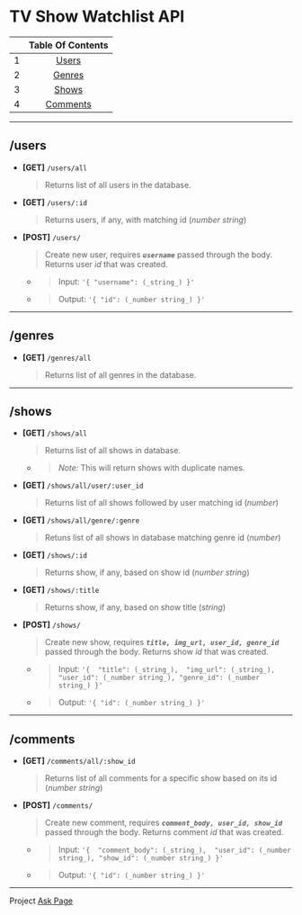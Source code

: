 # TV Show Watchlist API

||Table Of Contents|
|:--|:----:|
|1| [Users](http://temp)|
|2| [Genres](http://temp)|
|3| [Shows](http://temp)|
|4| [Comments](http://temp)|

___
## **/users**
- **[GET]** `/users/all`
    > Returns list of all users in the database.

- **[GET]** `/users/:id`
    > Returns users, if any, with matching id (_number string_)

- **[POST]** `/users/`
    > Create new user, requires **_`username`_** passed through the body. Returns user _id_ that was created.
   -  > Input: `'{ "username": (_string_) }'`
   -  > Output: `'{ "id": (_number string_) }'`
___

## **/genres**
- **[GET]** `/genres/all`
    > Returns list of all genres in the database.
___

## **/shows**
- **[GET]** `/shows/all`
    > Returns list of all shows in database.
    - > _Note:_ This will return shows with duplicate names.
 
- **[GET]** `/shows/all/user/:user_id`
    > Returns list of all shows followed by user matching id (_number_)

- **[GET]** `/shows/all/genre/:genre`
    > Retuns list of all shows in database matching genre id (_number_)

- **[GET]** `/shows/:id`
    > Returns show, if any, based on show id (_number string_)

- **[GET]** `/shows/:title`
    > Returns show, if any, based on show title (_string_)

- **[POST]** `/shows/`
    > Create new show, requires  **_`title, img_url, user_id, genre_id`_** passed through the body. Returns show _id_ that was created.
   -  > Input: `'{ 
    "title": (_string_), 
    "img_url": (_string_), 
    "user_id": (_number string_),
    "genre_id": (_number string_)
     }'`
   -  > Output: `'{ "id": (_number string_) }'`
___
## **/comments**
- **[GET]** `/comments/all/:show_id`
    > Returns list of all comments for a specific show based on its id (_number string_)

- **[POST]** `/comments/`
    > Create new comment, requires  **_`comment_body, user_id, show_id `_** passed through the body. Returns comment _id_ that was created.
   -  > Input: `'{ 
    "comment_body": (_string_), 
    "user_id": (_number string_),
    "show_id": (_number string_)
     }'`
   -  > Output: `'{ "id": (_number string_) }'`

___


Project [Ask Page](https://github.com/joinpursuit/PCNW-Web-Final) 